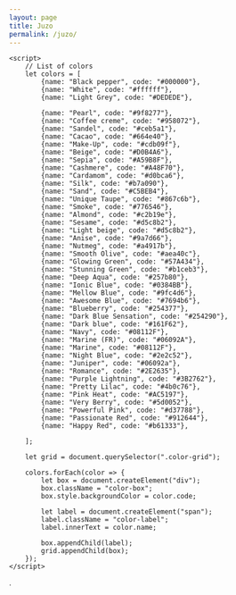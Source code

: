 ```yaml
---
layout: page
title: Juzo
permalink: /juzo/
---
```


<html lang="en">
<head>
    <meta charset="UTF-8">
    <meta name="viewport" content="width=device-width, initial-scale=1.0">
    <title>Color Grid</title>
    <style>
        body {
            font-family: Arial, sans-serif;
            margin: 0px;
        }

        .color-grid {
            display: grid;
            grid-template-columns: repeat(1, 1fr);
            gap: 0px;
        }

        @media (orientation: landscape) {
            .color-grid {
                grid-template-columns: repeat(3, 1fr);
            }
        }

        .color-box {
            position: relative;
            height: 150px;
            display: flex;
            justify-content: center;
            align-items: center;
        }

.color-label {
    position: absolute;
    color: white;
    font-weight: bold;
    text-shadow: -1px -1px 0 #000,  
                 1px -1px 0 #000,
                 -1px 1px 0 #000,
                 1px 1px 0 #000;
}
    </style>
</head>
<body>
    <div class="color-grid">
        <!-- Colors will be populated here by the script -->
    </div>

    <script>
        // List of colors
        let colors = [
            {name: "Black pepper", code: "#000000"},
            {name: "White", code: "#ffffff"},
            {name: "Light Grey", code: "#DEDEDE"},
 
            {name: "Pearl", code: "#9f8277"},
            {name: "Coffee creme", code: "#958072"},
            {name: "Sandel", code: "#ceb5a1"},
            {name: "Cacao", code: "#664e40"},
            {name: "Make-Up", code: "#cdb09f"},
            {name: "Beige", code: "#D0B4A6"},
            {name: "Sepia", code: "#A59B8F"},
            {name: "Cashmere", code: "#A48F70"},
            {name: "Cardamom", code: "#d0bca6"},
            {name: "Silk", code: "#b7a090"},
            {name: "Sand", code: "#C5BEB4"},
            {name: "Unique Taupe", code: "#867c6b"},
            {name: "Smoke", code: "#776546"},
            {name: "Almond", code: "#c2b19e"},
            {name: "Sesame", code: "#d5c8b2"},
            {name: "Light beige", code: "#d5c8b2"},
            {name: "Anise", code: "#9a7d66"},
            {name: "Nutmeg", code: "#a4917b"},
            {name: "Smooth Olive", code: "#aea40c"},
            {name: "Glowing Green", code: "#57A434"},
            {name: "Stunning Green", code: "#b1ceb3"},
            {name: "Deep Aqua", code: "#257b80"},
            {name: "Ionic Blue", code: "#0384BB"},
            {name: "Mellow Blue", code: "#9fc4d6"},
            {name: "Awesome Blue", code: "#7694b6"},
            {name: "Blueberry", code: "#254377"},
            {name: "Dark Blue Sensation", code: "#254290"},
            {name: "Dark blue", code: "#161F62"},
            {name: "Navy", code: "#08112F"},
            {name: "Marine (FR)", code: "#06092A"},
            {name: "Marine", code: "#08112F"},
            {name: "Night Blue", code: "#2e2c52"},
            {name: "Juniper", code: "#06092a"},
            {name: "Romance", code: "#2E2635"},
            {name: "Purple Lightning", code: "#3B2762"},
            {name: "Pretty Lilac", code: "#4b0c76"},
            {name: "Pink Heat", code: "#AC5197"},
            {name: "Very Berry", code: "#5d0052"},
            {name: "Powerful Pink", code: "#d37788"},
            {name: "Passionate Red", code: "#912644"},
            {name: "Happy Red", code: "#b61333"},

        ];

        let grid = document.querySelector(".color-grid");
        
        colors.forEach(color => {
            let box = document.createElement("div");
            box.className = "color-box";
            box.style.backgroundColor = color.code;

            let label = document.createElement("span");
            label.className = "color-label";
            label.innerText = color.name;

            box.appendChild(label);
            grid.appendChild(box);
        });
    </script>
</body>
</html>
.
